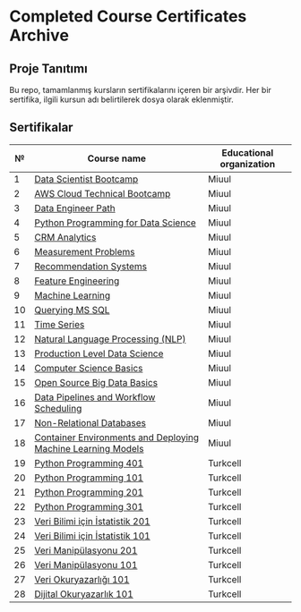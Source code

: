 # Completed Course Certificates Archive

## Proje Tanıtımı
Bu repo, tamamlanmış kursların sertifikalarını içeren bir arşivdir. Her bir sertifika, ilgili kursun adı belirtilerek dosya olarak eklenmiştir.

## Sertifikalar

| №  | Course name                       | Educational organization      |
|----|-----------------------------------|-------------------------------|
| 1  | [Data Scientist Bootcamp](Data_Scientist_Bootcamp.png)           | Miuul                         |
| 2  | [AWS Cloud Technical Bootcamp](AWS_Cloud_Technical_Bootcamp.png)      | Miuul                         |
| 3  | [Data Engineer Path](Data_Engineer_Path.png)                | Miuul       
| 4  | [Python Programming for Data Science](Mehmet_Işık_-_2023-02-14_Python_Programming_for_Data_Science.pdf) | Miuul                      |
| 5  | [CRM Analytics](Mehmet_Işık_-_2023-03-05_CRM_Analytics.pdf)                     | Miuul                         |
| 6  | [Measurement Problems](Mehmet_Işık_-_2023-03-15_Measurement_Problems.pdf)              | Miuul                         |
| 7  | [Recommendation Systems](Mehmet_Işık_-_2023-03-21_Recommendation_Systems.pdf)            | Miuul                         |
| 8  | [Feature Engineering](Mehmet_Işık_-_2023-03-25_Feature_Engineering.pdf)               | Miuul                         |
| 9  | [Machine Learning](Mehmet_Işık_-_2023-05-02_Machine_Learning.pdf)                  | Miuul                         |
| 10 | [Querying MS SQL](Mehmet_Işık_-_2023-06-23_Querying_MS_SQL.pdf)                  | Miuul                         |
| 11 | [Time Series](Mehmet_Işık_-_2023-07-11_Time_Series.pdf)                           | Miuul                         |
| 12 | [Natural Language Processing (NLP)](Mehmet_Işık_-_2023-11-30_Natural_Language_Processing_NLP.pdf) | Miuul |
| 13 | [Production Level Data Science](Mehmet_Işık_-_2023-11-30_Production_Level_Data_Science.pdf) | Miuul |
| 14 | [Computer Science Basics](Mehmet_Işık_-_2023-12-01_Computer_Science_Basics.pdf)    | Miuul |
| 15 | [Open Source Big Data Basics](Mehmet_Işık_-_2023-12-04_Open_Source_Big_Data_Basics.pdf) | Miuul |
| 16 | [Data Pipelines and Workflow Scheduling](Mehmet_Işık_-_2023-12-24_Data_Pipelines_and_Workflow_Scheduling.pdf) | Miuul |
| 17 | [Non-Relational Databases](Mehmet_Işık_-_2023-12-24_Non-Relational_Databases.pdf)  | Miuul |
| 18 | [Container Environments and Deploying Machine Learning Models](Mehmet_Işık_-_2023-12-24_Container_Environments_and_Deploying_Machine_Learning_Models.pdf) | Miuul |
| 19 | [Python Programming 401](Mehmet_Işık-Python401.pdf) | Turkcell |
| 20 | [Python Programming 101](Mehmet_Işık-Python101.pdf) | Turkcell |
| 21 | [Python Programming 201](Mehmet_Işık-Python201.pdf) | Turkcell |
| 22 | [Python Programming 301](Mehmet_Işık-Python301.pdf) | Turkcell |
| 23 | [Veri Bilimi için İstatistik 201](Mehmet_Işık-Veri_Bilimi_için_İstatistik201.pdf) | Turkcell |
| 24 | [Veri Bilimi için İstatistik 101](Mehmet_Işık-Veri_Bilimi_için_İstatistik101.pdf) | Turkcell |
| 25 | [Veri Manipülasyonu 201](Mehmet_Işık-Veri_Manipülasyonu201.pdf) | Turkcell |
| 26 | [Veri Manipülasyonu 101](Mehmet_Işık-Veri_Manipülasyonu101.pdf) | Turkcell |
| 27 | [Veri Okuryazarlığı 101](Mehmet_Işık-Veri_Okuryazarlığı101.pdf) | Turkcell |
| 28 | [Dijital Okuryazarlık 101](Mehmet_Işık-Dijital_Okuryazarlık101.pdf) | Turkcell |

